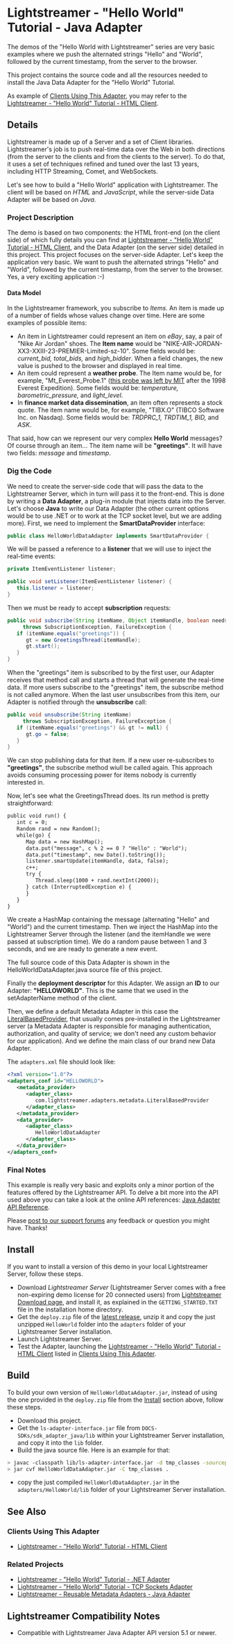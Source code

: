 # Lightstreamer - "Hello World" Tutorial - Java Adapter #

<!-- START DESCRIPTION lightstreamer-example-helloworld-adapter-java -->
The demos of the "Hello World with Lightstreamer" series are very basic examples where we push the alternated strings "Hello" and "World", followed by the current timestamp, from the server to the browser. 

This project contains the source code and all the resources needed to install the Java Data Adapter for the "Hello World" Tutorial.

As example of [Clients Using This Adapter](https://github.com/Weswit/Lightstreamer-example-HelloWorld-adapter-java#clients-using-this-adapter), you may refer to the [Lightstreamer - "Hello World" Tutorial - HTML Client](https://github.com/Weswit/Lightstreamer-example-HelloWorld-client-javascript).

## Details

Lightstreamer is made up of a Server and a set of Client libraries. Lightstreamer's job is to push real-time data over the Web in both directions (from the server to the clients and from the clients to the server). To do that, it uses a set of techniques refined and tuned over the last 13 years, including HTTP Streaming, Comet, and WebSockets.<br>

Let's see how to build a "Hello World" application with Lightstreamer. The client will be based on *HTML* and *JavaScript*, while the server-side Data Adapter will be based on *Java*.

<!-- END DESCRIPTION lightstreamer-example-helloworld-adapter-java -->

### Project Description
The demo is based on two components: the HTML front-end (on the client side) of which fully details you can find at [Lightstreamer - "Hello World" Tutorial - HTML Client](https://github.com/Weswit/Lightstreamer-example-HelloWorld-client-javascript), and the Data Adapter (on the server side) detailed in this project.
This project focuses on the server-side Adapter.
Let's keep the application very basic. We want to push the alternated strings "Hello" and "World", followed by the current timestamp, from the server to the browser. Yes, a very exciting application :-)

#### Data Model

In the Lightstreamer framework, you subscribe to *Items*. An item is made up of a number of fields whose values change over time. Here are some examples of possible items:

* An item in Lightstreamer could represent an item on *eBay*, say, a pair of "Nike Air Jordan" shoes. The <b>Item name</b> would be "NIKE-AIR-JORDAN-XX3-XXIII-23-PREMIER-Limited-sz-10". Some fields would be: <i>current_bid, total_bids,</i> and <i>high_bidder</i>. When a field changes, the new value is pushed to the browser and displayed in real time.
* An item could represent a <b>weather probe</b>. The Item name would be, for example, "Mt_Everest_Probe.1" ([this probe was left by MIT](http://web.media.mit.edu/%7Efletcher/argos/weather-probes.html) after the 1998 Everest Expedition). Some fields would be: <i>temperature, barometric_pressure,</i> and <i>light_level</i>.
* In <b>finance market data dissemination</b>, an item often represents a stock quote. The item name would be, for example, "TIBX.O" (TIBCO Software Inc. on Nasdaq). Some fields would be: <i>TRDPRC_1, TRDTIM_1, BID,</i> and <i>ASK</i>.

That said, how can we represent our very complex <b>Hello World</b> messages? Of course through an item... The item name will be <b>"greetings"</b>. It will have two fields: <i>message</i> and <i>timestamp</i>.

### Dig the Code

We need to create the server-side code that will pass the data to the Lightstreamer Server, which in turn will pass it to the front-end. This is done by writing a <b>Data Adapter</b>, a plug-in module that injects data into the Server. Let's choose <b>Java</b> to write our Data Adapter (the other current options would be to use .NET or to work at the TCP socket level, but we are adding more).
First, we need to implement the <b>SmartDataProvider</b> interface:

```java
public class HelloWorldDataAdapter implements SmartDataProvider {
```

We will be passed a reference to a <b>listener</b> that we will use to inject the real-time events:

```java
private ItemEventListener listener;

public void setListener(ItemEventListener listener) {
   this.listener = listener;
}
```

Then we must be ready to accept <b>subscription</b> requests:

```java
public void subscribe(String itemName, Object itemHandle, boolean needsIterator)
     throws SubscriptionException, FailureException {
   if (itemName.equals("greetings")) {
      gt = new GreetingsThread(itemHandle);
      gt.start();
   }
}
```

When the "greetings" item is subscribed to by the first user, our Adapter receives that method call and starts a thread that will generate the real-time data. If more users subscribe to the "greetings" item, the subscribe method is not called anymore. When the last user unsubscribes from this item, our Adapter is notified through the <b>unsubscribe</b> call:

```java
public void unsubscribe(String itemName)
     throws SubscriptionException, FailureException {
   if (itemName.equals("greetings") && gt != null) {
      gt.go = false;
   }
}
```

We can stop publishing data for that item. If a new user re-subscribes to <b>"greetings"</b>, the subscribe method wiull be called again. This approach avoids consuming processing power for items nobody is currently interested in.

Now, let's see what the GreetingsThread does. Its run method is pretty straightforward:

```html
public void run() {
   int c = 0;
   Random rand = new Random();
   while(go) {
      Map data = new HashMap();
      data.put("message", c % 2 == 0 ? "Hello" : "World");
      data.put("timestamp", new Date().toString());
      listener.smartUpdate(itemHandle, data, false);
      c++;
      try {
         Thread.sleep(1000 + rand.nextInt(2000));
      } catch (InterruptedException e) {
      }
   }
}
```

We create a HashMap containing the message (alternating "Hello" and "World") and the current timestamp. Then we inject the HashMap into the Lightstreamer Server through the listener (and the itemHandle we were passed at subscription time). We do a random pause between 1 and 3 seconds, and we are ready to generate a new event.

The full source code of this Data Adapter is shown in the HelloWorldDataAdapter.java source file of this project.


Finally the <b>deployment descriptor</b> for this Adapter. We assign an **ID** to our Adapter: **"HELLOWORLD"**. This is the same that we used in the setAdapterName method of the client.

Then, we define a default Metadata Adapter in this case the [LiteralBasedProvider](https://github.com/Weswit/Lightstreamer-example-ReusableMetadata-adapter-java), that usually comes pre-installed in the Lightstreamer server (a Metadata Adapter is responsible for managing authentication, authorization, and quality of service; we don't need any custom behavior for our application).
And we define the main class of our brand new Data Adapter.

The `adapters.xml` file should look like:
```xml
<?xml version="1.0"?>
<adapters_conf id="HELLOWORLD">
   <metadata_provider>
      <adapter_class>
         com.lightstreamer.adapters.metadata.LiteralBasedProvider
      </adapter_class>
   </metadata_provider>
   <data_provider>
      <adapter_class>
         HelloWorldDataAdapter
      </adapter_class>
   </data_provider>
</adapters_conf>
```

### Final Notes

This example is really very basic and exploits only a minor portion of the features offered by the Lightstreamer API. To delve a bit more into the API used above you can take a look at the online API references: [Java Adapter API Reference](http://www.lightstreamer.com/docs/adapter_java_api/index.html).

Please [post to our support forums](forums.lightstreamer.com) any feedback or question you might have. Thanks!


## Install
If you want to install a version of this demo in your local Lightstreamer Server, follow these steps.
* Download *Lightstreamer Server* (Lightstreamer Server comes with a free non-expiring demo license for 20 connected users) from [Lightstreamer Download page](http://www.lightstreamer.com/download.htm), and install it, as explained in the `GETTING_STARTED.TXT` file in the installation home directory.
* Get the `deploy.zip` file of the [latest release](https://github.com/Weswit/Lightstreamer-example-HelloWorld-adapter-java/releases), unzip it and copy the just unzipped `HelloWorld` folder into the `adapters` folder of your Lightstreamer Server installation.
* Launch Lightstreamer Server.
* Test the Adapter, launching the [Lightstreamer - "Hello World" Tutorial - HTML Client](https://github.com/Weswit/Lightstreamer-example-HelloWorld-client-javascript) listed in [Clients Using This Adapter](https://github.com/Weswit/Lightstreamer-example-HelloWorld-adapter-java#clients-using-this-adapter).

## Build
To build your own version of `HelloWorldDataAdapter.jar`, instead of using the one provided in the `deploy.zip` file from the [Install](https://github.com/Weswit/Lightstreamer-example-HelloWorld-adapter-java#install) section above, follow these steps.
* Download this project.
* Get the `ls-adapter-interface.jar` file from `DOCS-SDKs/sdk_adapter_java/lib` within your Lightstreamer Server installation, and copy it into the `lib` folder.
* Build the java source file. Here is an example for that:
```sh
> javac -classpath lib/ls-adapter-interface.jar -d tmp_classes -sourcepath src src/HelloWorldDataAdapter.java
> jar cvf HelloWorldDataAdapter.jar -C tmp_classes .
```
* copy the just compiled `HelloWorldDataAdapter.jar` in the `adapters/HelloWorld/lib` folder of your Lightstreamer Server installation.


## See Also 

### Clients Using This Adapter

<!-- START RELATED_ENTRIES -->

* [Lightstreamer - "Hello World" Tutorial - HTML Client](https://github.com/Weswit/Lightstreamer-example-HelloWorld-client-javascript)

<!-- END RELATED_ENTRIES -->

### Related Projects

* [Lightstreamer - "Hello World" Tutorial - .NET Adapter](https://github.com/Weswit/Lightstreamer-example-HelloWorld-adapter-dotnet)
* [Lightstreamer - "Hello World" Tutorial - TCP Sockets Adapter](https://github.com/Weswit/Lightstreamer-example-HelloWorld-adapter-socket)
* [Lightstreamer - Reusable Metadata Adapters - Java Adapter](https://github.com/Weswit/Lightstreamer-example-ReusableMetadata-adapter-java)

## Lightstreamer Compatibility Notes

- Compatible with Lightstreamer Java Adapter API version 5.1 or newer.
